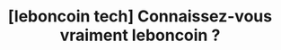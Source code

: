 ---
display-order: 99
talk_locale: fr_FR
i18n-key: 2024-talk-atelier-1-4-leboncoin
length: 25
pub_date: "2024-09-05"
speakers:
  - thibaut_sabot
  - jeremie_pereira
title: "[leboncoin tech] Connaissez-vous vraiment leboncoin ?"
subtitle: ~
excerpt: |
  Venez découvrir les dessous de leboncoin et devenez incollable sur le site de petites annonces préféré des Français.
  Anecdotes et secrets partagés !
description: |
  Venez découvrir les dessous de leboncoin et devenez incollable sur le site de petites annonces préféré des Français.
  Anecdotes et secrets partagés !
slides:
  name: ~
  url: ~
video:
  name: ~
  url: ~
cta:
  name: S'inscrire à l'atelier
  url:  https://docs.google.com/forms/d/e/1FAIpQLSfSYP9Ptgn6t2FwiFaXHds--_PAdlWwNGLu98UUYcyCkwD0JA/viewform?usp=sf_link
---